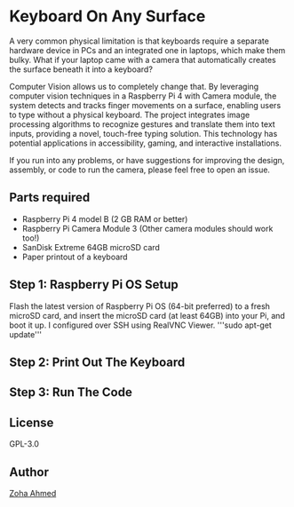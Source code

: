 # Keyboard On Any Surface
A very common physical limitation is that keyboards require a separate hardware device in PCs and an integrated one in laptops, which make them bulky. What if your laptop came with a camera that automatically creates the surface beneath it into a keyboard?

Computer Vision allows us to completely change that. By leveraging computer vision techniques in a Raspberry Pi 4 with Camera module, the system detects and tracks finger movements on a surface, enabling users to type without a physical keyboard. The project integrates image processing algorithms to recognize gestures and translate them into text inputs, providing a novel, touch-free typing solution. This technology has potential applications in accessibility, gaming, and interactive installations.

If you run into any problems, or have suggestions for improving the design, assembly, or code to run the camera, please feel free to open an issue.

## Parts required
- Raspberry Pi 4 model B (2 GB RAM or better)
- Raspberry Pi Camera Module 3 (Other camera modules should work too!)
- SanDisk Extreme 64GB microSD card
- Paper printout of a keyboard

## Step 1: Raspberry Pi OS Setup
Flash the latest version of Raspberry Pi OS (64-bit preferred) to a fresh microSD card, and insert the microSD card (at least 64GB) into your Pi, and boot it up. I configured over SSH using RealVNC Viewer.
'''sudo apt-get update'''

## Step 2: Print Out The Keyboard

## Step 3: Run The Code

## License
GPL-3.0

## Author
[Zoha Ahmed](https://github.com/zoha-a)
